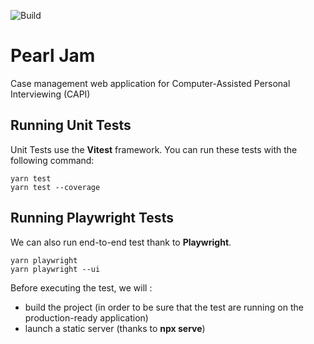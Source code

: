![Build](https://github.com/InseeFr/Pearl-Jam/actions/workflows/release.yml/badge.svg)

# Pearl Jam

Case management web application for Computer-Assisted Personal Interviewing (CAPI)

## Running Unit Tests

Unit Tests use the **Vitest** framework. You can run these tests with the following command:

```shell
yarn test
yarn test --coverage
```

## Running Playwright Tests

We can also run end-to-end test thank to **Playwright**.

```
yarn playwright
yarn playwright --ui
```

Before executing the test, we will :

- build the project (in order to be sure that the test are running on the production-ready application)
- launch a static server (thanks to **npx serve**)
